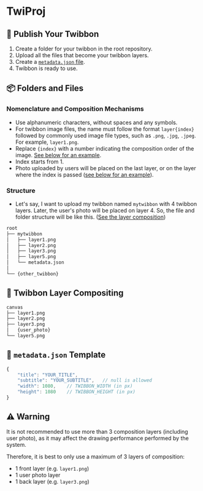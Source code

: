 # TwiProj

## :mega: Publish Your Twibbon
1. Create a folder for your twibbon in the root repository.
2. Upload all the files that become your twibbon layers.
3. Create a [`metadata.json` file](#page_facing_up-metadatajson-template).
4. Twibbon is ready to use.

## :package: Folders and Files
### Nomenclature and Composition Mechanisms
- Use alphanumeric characters, without spaces and any symbols.
- For twibbon image files, the name must follow the format `layer{index}` followed by commonly used image file types, such as `.png`, `.jpg`, `.jpeg`. For example, `layer1.png`.
- Replace `{index}` with a number indicating the composition order of the image. [See below for an example](#structure).
- Index starts from 1.
- Photo uploaded by users will be placed on the last layer, or on the layer where the index is passed ([see below for an example](#jigsaw-twibbon-layer-compositing)).

### Structure
- Let's say, I want to upload my twibbon named `mytwibbon` with 4 twibbon layers. Later, the user's photo will be placed on layer 4. So, the file and folder structure will be like this. ([See the layer composition](#jigsaw-twibbon-layer-compositing))
``` bash
root
├── mytwibbon
│   ├── layer1.png
│   ├── layer2.png
│   ├── layer3.png
│   ├── layer5.png
│   └── metadata.json
│   
└── {other_twibbon}
```

## :jigsaw: Twibbon Layer Compositing
``` bash
canvas
├── layer1.png
├── layer2.png
├── layer3.png
│   {user_photo}
└── layer5.png
```

## :page_facing_up: `metadata.json` Template
``` js
{
    "title": "YOUR_TITLE",
    "subtitle": "YOUR_SUBTITLE",   // null is allowed
    "width": 1080,    // TWIBBON_WIDTH (in px)
    "height": 1080    // TWIBBON_HEIGHT (in px)
}
```

## :warning: Warning
It is not recommended to use more than 3 composition layers (including user photo), as it may affect the drawing performance performed by the system.

Therefore, it is best to only use a maximum of 3 layers of composition:
- 1 front layer (e.g. `layer1.png`)
- 1 user photo layer
- 1 back layer (e.g. `layer3.png`)
